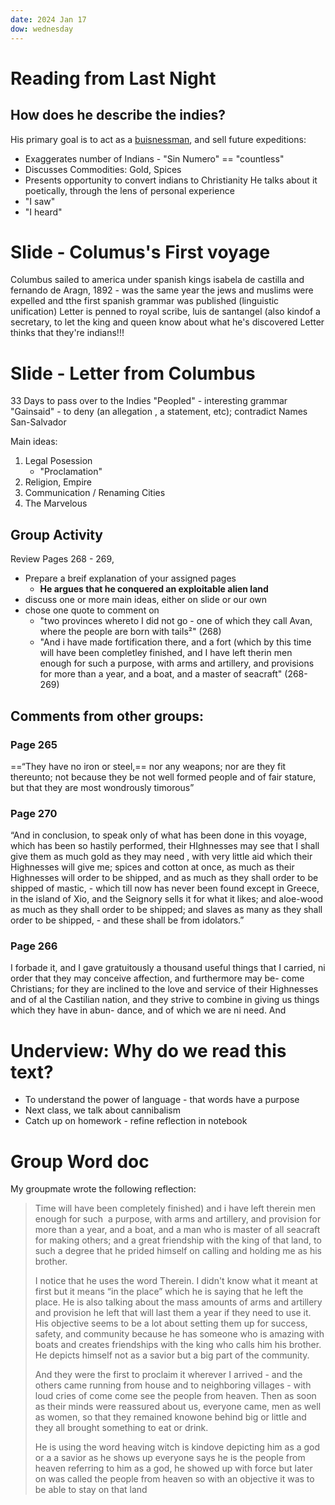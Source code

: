 ```yaml
---
date: 2024 Jan 17
dow: wednesday
---
```

# Reading from Last Night
## How does he describe the indies?
His primary goal is to act as a <u>buisnessman</u>, and sell future expeditions:
- Exaggerates number of Indians - "Sin Numero" == "countless"
- Discusses Commodities: Gold, Spices
- Presents opportunity to convert indians to Christianity
He talks about it poetically, through the lens of personal experience
- "I saw"
- "I heard"
# Slide - Columus's First voyage
Columbus sailed to america under spanish kings isabela de castilla and fernando de Aragn,
1892 - was the same year the jews and muslims were expelled and tthe first spanish grammar was published (linguistic unification)
Letter is penned to royal scribe, luis de santangel (also kindof a secretary, to let the king and queen know about what he's discovered
Letter thinks that they're indians!!!
# Slide - Letter from Columbus
33 Days to pass over to the Indies
"Peopled" - interesting grammar
"Gainsaid" - to deny (an allegation , a statement, etc); contradict
Names San-Salvador

Main ideas:
1. Legal Posession
	- "Proclamation"
2. Religion, Empire
3. Communication / Renaming Cities
6. The Marvelous
## Group Activity
Review Pages 268 - 269, 
- Prepare a breif explanation of your assigned pages 
	- **He argues that he conquered an exploitable alien land**
- discuss one or more main ideas, either on slide or our own
- chose one quote to comment on
	- "two provinces whereto I did not go - one of which  they call Avan, where the people are born with tails²" (268) 
	- "And i have made fortification there, and a fort (which by this time will have been completley finished, and I have left therin men enough for such a purpose, with arms and artillery, and provisions for more than a year, and a boat, and a master of seacraft" (268-269)
## Comments from other groups:
### Page 265
==“They have no iron or steel,== nor any weapons; nor are they fit thereunto; not because they be not well formed people and of fair stature, but that they are most wondrously timorous”
### Page 270
“And in conclusion, to speak only of what has been done in this voyage, which has been so hastily performed, their HIghnesses may see that I shall give them as much gold as they may need , with very little aid which their Highnesses will give me; spices and cotton at once, as much as their Highnesses will order to be shipped, and as much as they shall order to be shipped of mastic, - which till now has never been found except in Greece, in the island of Xio, and the Seignory sells it for what it likes; and aloe-wood as much as they shall order to be shipped; and slaves as many as they shall order to be shipped, - and these shall be from idolators.”
### Page 266
I forbade it, and I gave gratuitously a thousand useful things that I carried, ni order that they may conceive affection, and furthermore may be- come Christians; for they are inclined to the love and service of their Highnesses and of al the Castilian nation, and they strive to combine in giving us things which they have in abun- dance, and of which we are ni need. And

# Underview: Why do we read this text?
- To understand the power of language - that words have a purpose
- Next class, we talk about cannibalism
- Catch up on homework - refine reflection in notebook
# Group Word doc
My groupmate wrote the following reflection:

> Time will have been completely finished) and i have left therein men enough for such  a purpose, with arms and artillery, and provision for more than a year, and a boat, and a man who is master of all seacraft for making others; and a great friendship with the king of that land, to such a degree that he prided himself on calling and holding me as his brother.
> 
> I notice that he uses the word Therein. I didn't know what it meant at first but it means “in the place” which he is saying that he left the place. He is also talking about the mass amounts of arms and artillery and provision he left that will last them a year if they need to use it. His objective seems to be a lot about setting them up for success, safety, and community because he has someone who is amazing with boats and creates friendships with the king who calls him his brother. He depicts himself not as a savior but a big part of the community.
>
> And they were the first to proclaim it wherever I arrived - and the others came running from house and to neighboring villages - with loud cries of come come see the people from heaven. Then as soon as their minds were reassured about us, everyone came, men as well as women, so that they remained knowone behind big or little and they all brought something to eat or drink. 
>
> He is using the word heaving witch is kindove depicting him as a god or a a savior as he shows up everyone says he is the people from heaven referring to him as a god, he showed up with force but later on was called the people from heaven so with an objective it was to  be able to stay on that land